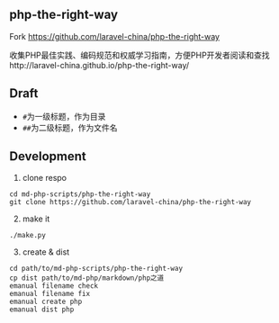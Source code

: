 php-the-right-way
-----------------
Fork https://github.com/laravel-china/php-the-right-way

收集PHP最佳实践、编码规范和权威学习指南，方便PHP开发者阅读和查找http://laravel-china.github.io/php-the-right-way/

Draft
-----

* `#`为一级标题，作为目录
* `##`为二级标题，作为文件名



Development
-----------

1. clone respo
```
cd md-php-scripts/php-the-right-way
git clone https://github.com/laravel-china/php-the-right-way
```

2. make it
```
./make.py
```

3. create & dist

```
cd path/to/md-php-scripts/php-the-right-way
cp dist path/to/md-php/markdown/php之道
emanual filename check
emanual filename fix
emanual create php
emanual dist php
```
